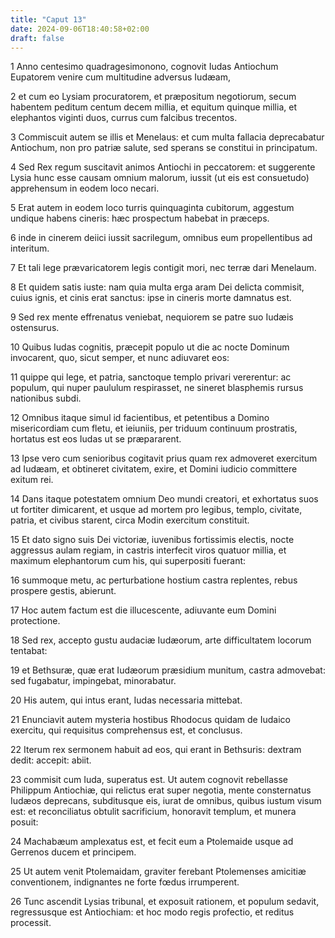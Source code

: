 ```yaml
---
title: "Caput 13"
date: 2024-09-06T18:40:58+02:00
draft: false
---
```




1 Anno centesimo quadragesimonono, cognovit Iudas Antiochum Eupatorem venire cum multitudine adversus Iudæam,

2 et cum eo Lysiam procuratorem, et præpositum negotiorum, secum habentem peditum centum decem millia, et equitum quinque millia, et elephantos viginti duos, currus cum falcibus trecentos.

3 Commiscuit autem se illis et Menelaus: et cum multa fallacia deprecabatur Antiochum, non pro patriæ salute, sed sperans se constitui in principatum.

4 Sed Rex regum suscitavit animos Antiochi in peccatorem: et suggerente Lysia hunc esse causam omnium malorum, iussit (ut eis est consuetudo) apprehensum in eodem loco necari.

5 Erat autem in eodem loco turris quinquaginta cubitorum, aggestum undique habens cineris: hæc prospectum habebat in præceps.

6 inde in cinerem deiici iussit sacrilegum, omnibus eum propellentibus ad interitum.

7 Et tali lege prævaricatorem legis contigit mori, nec terræ dari Menelaum.

8 Et quidem satis iuste: nam quia multa erga aram Dei delicta commisit, cuius ignis, et cinis erat sanctus: ipse in cineris morte damnatus est.

9 Sed rex mente effrenatus veniebat, nequiorem se patre suo Iudæis ostensurus.

10 Quibus Iudas cognitis, præcepit populo ut die ac nocte Dominum invocarent, quo, sicut semper, et nunc adiuvaret eos:

11 quippe qui lege, et patria, sanctoque templo privari vererentur: ac populum, qui nuper paululum respirasset, ne sineret blasphemis rursus nationibus subdi.

12 Omnibus itaque simul id facientibus, et petentibus a Domino misericordiam cum fletu, et ieiuniis, per triduum continuum prostratis, hortatus est eos Iudas ut se præpararent.

13 Ipse vero cum senioribus cogitavit prius quam rex admoveret exercitum ad Iudæam, et obtineret civitatem, exire, et Domini iudicio committere exitum rei.

14 Dans itaque potestatem omnium Deo mundi creatori, et exhortatus suos ut fortiter dimicarent, et usque ad mortem pro legibus, templo, civitate, patria, et civibus starent, circa Modin exercitum constituit.

15 Et dato signo suis Dei victoriæ, iuvenibus fortissimis electis, nocte aggressus aulam regiam, in castris interfecit viros quatuor millia, et maximum elephantorum cum his, qui superpositi fuerant:

16 summoque metu, ac perturbatione hostium castra replentes, rebus prospere gestis, abierunt.

17 Hoc autem factum est die illucescente, adiuvante eum Domini protectione.

18 Sed rex, accepto gustu audaciæ Iudæorum, arte difficultatem locorum tentabat:

19 et Bethsuræ, quæ erat Iudæorum præsidium munitum, castra admovebat: sed fugabatur, impingebat, minorabatur.

20 His autem, qui intus erant, Iudas necessaria mittebat.

21 Enunciavit autem mysteria hostibus Rhodocus quidam de Iudaico exercitu, qui requisitus comprehensus est, et conclusus.

22 Iterum rex sermonem habuit ad eos, qui erant in Bethsuris: dextram dedit: accepit: abiit.

23 commisit cum Iuda, superatus est. Ut autem cognovit rebellasse Philippum Antiochiæ, qui relictus erat super negotia, mente consternatus Iudæos deprecans, subditusque eis, iurat de omnibus, quibus iustum visum est: et reconciliatus obtulit sacrificium, honoravit templum, et munera posuit:

24 Machabæum amplexatus est, et fecit eum a Ptolemaide usque ad Gerrenos ducem et principem.

25 Ut autem venit Ptolemaidam, graviter ferebant Ptolemenses amicitiæ conventionem, indignantes ne forte fœdus irrumperent.

26 Tunc ascendit Lysias tribunal, et exposuit rationem, et populum sedavit, regressusque est Antiochiam: et hoc modo regis profectio, et reditus processit.

